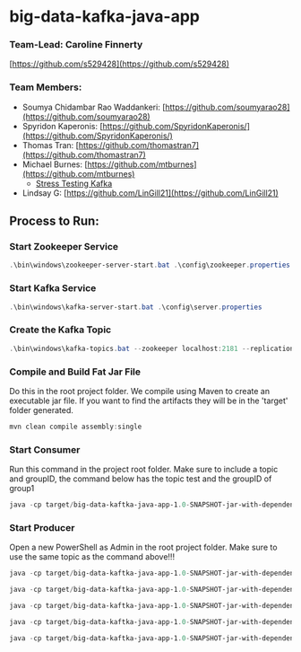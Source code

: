 # big-data-kafka-java-app

### Team-Lead: Caroline Finnerty
[https://github.com/s529428](https://github.com/s529428)
### Team Members:

- Soumya Chidambar Rao Waddankeri: [https://github.com/soumyarao28](https://github.com/soumyarao28)
- Spyridon Kaperonis: [https://github.com/SpyridonKaperonis/](https://github.com/SpyridonKaperonis/)
- Thomas Tran: [https://github.com/thomastran7](https://github.com/thomastran7)
- Michael Burnes: [https://github.com/mtburnes](https://github.com/mtburnes)
  - [Stress Testing Kafka](https://github.com/s529428/big-data-kaftka-java-app/tree/main/mtburnes)
- Lindsay G: [https://github.com/LinGill21](https://github.com/LinGill21)

## Process to Run:

### Start Zookeeper Service
```PowerShell
.\bin\windows\zookeeper-server-start.bat .\config\zookeeper.properties
```

### Start Kafka Service
```PowerShell
.\bin\windows\kafka-server-start.bat .\config\server.properties
```

### Create the Kafka Topic
```PowerShell
.\bin\windows\kafka-topics.bat --zookeeper localhost:2181 --replication-factor 1 --partitions 1 --create --topic TOPIC-NAME-HERE
```

### Compile and Build Fat Jar File

Do this in the root project folder. We compile using Maven to create an executable jar file. If you want to find the artifacts they will be in the 'target' folder generated.
```PowerShell
mvn clean compile assembly:single
```

### Start Consumer

Run this command in the project root folder. Make sure to include a topic and groupID, the command below has the topic test and the groupID of group1
```PowerShell
java -cp target/big-data-kaftka-java-app-1.0-SNAPSHOT-jar-with-dependencies.jar edu.nwmissouri.bigdatasec2group2.kafka.simple.Consumer test group1
```

### Start Producer

Open a new PowerShell as Admin in the root project folder. Make sure to use the same topic as the command above!!!

```PowerShell
java -cp target/big-data-kaftka-java-app-1.0-SNAPSHOT-jar-with-dependencies.jar edu.nwmissouri.bigdatasec2group2.kafka.simple.ProducerByCaroline test

java -cp target/big-data-kaftka-java-app-1.0-SNAPSHOT-jar-with-dependencies.jar edu.nwmissouri.bigdatasec2group2.kafka.simple.ProducerByLindsay test

java -cp target/big-data-kaftka-java-app-1.0-SNAPSHOT-jar-with-dependencies.jar edu.nwmissouri.bigdatasec2group2.kafka.simple.ProducerByThomas test

java -cp target/big-data-kaftka-java-app-1.0-SNAPSHOT-jar-with-dependencies.jar edu.nwmissouri.bigdatasec2group2.kafka.simple.ProducerBySoumya test

java -cp target/big-data-kaftka-java-app-1.0-SNAPSHOT-jar-with-dependencies.jar edu.nwmissouri.bigdatasec2group2.kafka.simple.ProducerBySpyridon test
```


